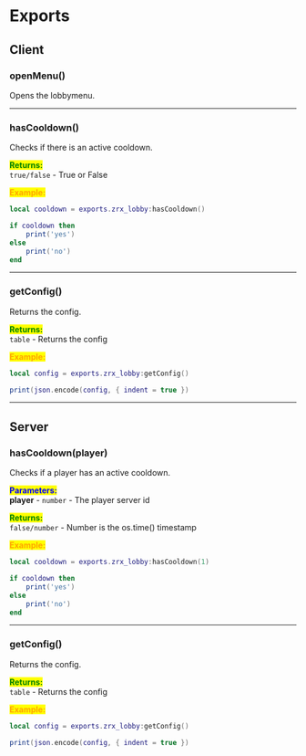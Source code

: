 # Exports

## Client

### openMenu()

Opens the lobbymenu.

***

### hasCooldown()

Checks if there is an active cooldown.

<mark style="color:green;">**Returns:**</mark>\
`true/false` - True or False

<mark style="color:orange;">**Example:**</mark>

```lua
local cooldown = exports.zrx_lobby:hasCooldown()

if cooldown then
    print('yes')
else
    print('no')
end
```

***

### getConfig()

Returns the config.

<mark style="color:green;">**Returns:**</mark>\
`table` - Returns the config

<mark style="color:orange;">**Example:**</mark>

```lua
local config = exports.zrx_lobby:getConfig()

print(json.encode(config, { indent = true })
```

***

## Server

### hasCooldown(player)

Checks if a player has an active cooldown.

<mark style="color:blue;">**Parameters:**</mark>\
**player** - `number` - The player server id

<mark style="color:green;">**Returns:**</mark>\
`false/number` - Number is the os.time() timestamp

<mark style="color:orange;">**Example:**</mark>

```lua
local cooldown = exports.zrx_lobby:hasCooldown(1)

if cooldown then
    print('yes')
else
    print('no')
end
```

***

### getConfig()

Returns the config.

<mark style="color:green;">**Returns:**</mark>\
`table` - Returns the config

<mark style="color:orange;">**Example:**</mark>

```lua
local config = exports.zrx_lobby:getConfig()

print(json.encode(config, { indent = true })
```
